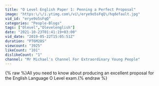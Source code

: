 ```yaml
---
title: "O Level English Paper 1: Penning a Perfect Proposal"
image: "https:\/\/i.ytimg.com\/vi\/erye9o5sFqQ\/hqdefault.jpg"
vid_id: "erye9o5sFqQ"
categories: "People-Blogs"
tags: ["Olevel","Olevelenglish"]
date: "2021-10-23T01:41:19+03:00"
vid_date: "2019-05-22T15:05:51Z"
duration: "PT6M28S"
viewcount: "3925"
likeCount: "101"
dislikeCount: "1"
channel: "Mr Michael's Channel For Extraordinary Young People"
---
```

{% raw %}All you need to know about producing an excellent proposal for the English Language O Level exam.{% endraw %}
